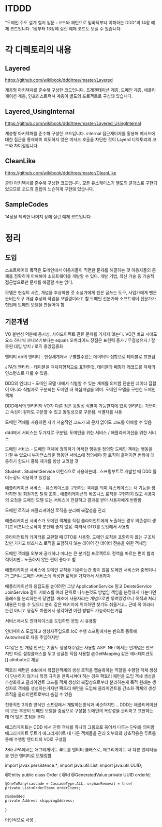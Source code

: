 # ITDDD

"도메인 주도 설계 철저 입문 : 코드와 패턴으로 밑바닥부터 이해하는 DDD"의 14장 예제 코드입니다.
1장부터 13장에 실린 예제 코드도 보실 수 있습니다.

# 각 디렉토리의 내용

## Layered

https://github.com/wikibook/ddd/tree/master/Layered

계층형 아키텍처를 준수해 구성한 코드입니다.
프레젠테이션 계층, 도메인 계층, 애플리케이션 계층, 인프라스트럭쳐 계층이 별도의 프로젝트로 구성돼 있습니다.

## Layered_UsingInternal

https://github.com/wikibook/ddd/tree/master/Layered_UsingInternal

계층형 아키텍처를 준수해 구성한 코드입니다.
internal 접근제어자를 활용해 메서드에 대한 접근을 통제하여 의도하지 않은 메서드 호출을 차단한 것이
Layerd 디렉토리의 코드와 차이점입니다.

## CleanLike

https://github.com/wikibook/ddd/tree/master/CleanLike

클린 아키텍처를 준수해 구성한 코드입니다.
모든 유스케이스가 별도의 클래스로 구현되었으므로 코드의 결합이 느슨하게 구현돼 있습니다.

## SampleCodes

14장을 제외한 나머지 장에 실린 예제 코드입니다.


# 정리 


## 도입

소프트웨어의 목적은 도메인에서 이용자들이 직면한 문제를 해결하는 것 
이용자들의 문제를 정확하게 이해해야 소프트웨어를 개발할 수 있다. 
개발 기법, 최신 기술 등 기술적 접근법으로만 문제를 해결할 수는 없다.

모델은 현실의 사건, 개념을 추상화한 것 
소설가에게 펜은 글쓰는 도구, 사업가에게 펜은 돈버는도구 
개념 추상화 작업을 모델링이라고 함 
도메인 전분가와 소프트웨어 전문가가 협업해 도메인 모델을 만들어야 함

## 기본개념 

VO
불변성 덕분에 동시성, 사이드이펙트 관련 문제를 가지지 않는다. 
VO간 비교 시에도 요소 하나씩 꺼내쓰기보다는 equals 오버라이드 
장점은 표현력 증가 / 무결성유지 / 잘못된 대입 방지 / 로직 중앙집중화 

엔티티
db의 엔티티 - 현실세계에서 구별할수있는 데이터의 집합으로 테이블로 표현됨 

JPA의 엔티티 - 테이블을 객체지향적으로 표현한것. 테이블과 매핑돼 레코드를 객체의 인스턴스로 다룰 수 있음. 

DDD의 엔티티 - 도메인 모델 내에서 식별할 수 있는 개체를 의미함 
단순한 데이터 집합이 아니라 식별자로 구분되는 도메인 내 핵심개념을 의미. 도메인 모델을 구현한 도메인 객체 

DDD에서의 엔티티와 VO가 다른 점은 동일성 식별이 가능한지에 있음 
엔티티는 가변이고 속성이 같아도 구분할 수 있고 동일성으로 구분됨. 식별자를 사용 

도메인 객체를 사용하면 자기 서술적인 코드가 돼 문서 없이도 코드를 이해할 수 있음

ddd에서 서비스는 두가지로 구분됨. 도메인을 위한 서비스 / 애플리케이션을 위한 서비스 

도메인 서비스 - 도메인 객체에 정의하기 어색한 행동을 정의함 
도메인 객체는 행동을 가질 수 있으니 부자연스러운 행동만 서비스에 정의해야 함 
로직이 흩어지면 변화에 대응하기 힘드니 중복 제거를 항상 고려할 것 

Student . StudentService 이런식으로 사용하는데.. 
스프링부트로 개발할 때 DDD 를 어느정도 적용하고 있었음

애플리케이션 서비스 - 유스케이스를 구현하는 객체를 의미 
유스케이스는 각 기능을 생각하면 됨 회원가입 탈퇴 조회..
애플리케이션의 비즈니스 로직을 구현하지 않고 사용자의 요청을 도메인 모델 또는 서비스에 전달하고 결과를 받아 사용자에게 반환함 

도메인 로직과 애플리케이션 로직을 분리해 복잡성을 관리 

애플리케이션 서비스가 도메인 객체를 직접 클라이언트에게 노출하는 경우 의존성이 생기고 비즈니스로직이 분산돼 좋지 않음. 
따라서 DTO를 도입해서 사용함 

클라이언트와 데이터를 교환할 때 DTO를 사용함. 도메인 로직을 포함하지 않는 구조체 
값만 가지고 비즈니스 로직을 포함하지 않는 레이어 간 데이터 전송을 위한 객체임 

도메인 객체를 외부에 공개하냐 마냐는 큰 분기점
프로젝트의 정책을 따르는 편이 합리적이지만.. 노출하지 않는 편이 좋다고 함 

애플리케이션 서비스에 도메인 규칙을 기술하는건 좋지 않음 도메인 서비스와 중복되니까 
그러니 도메인 서비스에 작성한 로직을 가져와서 사용하자 

애플리케이션의 응집도를 높이려면 그냥 ApplicationService 말고 DeleteService JoinService 같이 서비스를 여러 단위로 나누는것도 방법임 
책임을 분명하게 나눈다면 클래스를 분리하는게 당연함. 
애초에 사용자라는 개념으로만 묶여있었으니 목적과 처리 내용은 다를 수 있으니 분리 
같은 패키지에 위치하면 찾기도 쉬울거고.. 
근데 꼭 이러라는건 아니고 응집도 차원에서 생각하면 이런 방법도 가능하다는거임 

서비스에서도 인터페이스를 도입하면 분업 시 유용함

인터페이스 도입하고 생성자주입으로 IoC 수행 
스프링에서는 빈으로 등록해 Autowired로 자동 주입하지만 

C#같은 빈 개념 안쓰는 기술도 생성자주입은 사용함 
ASP .NET에서는 빈개념은 안쓰지만 따로 설정클래스를 두고 싱글톤 직접 사용함 
@GetMapping 같은 애너테이션도 [] attribute로 제공 

팩토리 패턴은 
ddd에서 복잡한객체의 생성 로직을 캡슐화하는 역할을 수행함 
객체 생성이 단순하지 않거나 특정 규칙을 만족시켜야 하는 경우 팩토리 패턴을 도입 
객체 생성을 추상화하고 클라이언트 코드를 객체 생성의 복잡성으로부터 분리하는게 목적 
원래는 생성자로 객체를 생성하는거지만 팩토리 패턴을 도입해 클라이언트를 간소화 
객체의 생성 로직을 클라이언트로부터 숨길 수 있음

전통적인 3계층 방식인 스프링에서 개발하는방식과 비슷하지만 .. 
DDD는 애플리케이션의 모든 부분이 도메인 모델을 중심으로 구성함 
도메인의 복잡성을 관리하고 표현하는 데 더 많은 초점을 둔다 

애그리게이트는 DDD 에서 관련 객체를 하나의 그룹으로 묶어서 다루는 단위를 의미함 
애그리게이트 루트가 애그리게이트 내 다른 객체들을 관리
외부와의 상호작용은 루트를 통해 수행함 
엔티티와 VO로 구성됨

자바 JPA에서는 애그리게이트 루트를 엔티티 클래스로, 애그리게이트 내 다른 엔티티들을 연관 엔티티로 모델링함 

import javax.persistence.*;
import java.util.List;
import java.util.UUID;

@Entity
public class Order {
    @Id
    @GeneratedValue
    private UUID orderId;

    @OneToMany(cascade = CascadeType.ALL, orphanRemoval = true)
    private List<OrderItem> orderItems;

    @Embedded
    private Address shippingAddress;
    
}


이런식으로 사용.. 